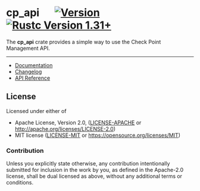 # cp_api &emsp; [![Version]][crates.io] [![Rustc Version 1.31+]][rustc]

[crates.io]: https://crates.io/crates/cp_api
[Version]: https://img.shields.io/crates/v/cp_api.svg
[Rustc Version 1.31+]: https://img.shields.io/badge/rustc-1.31+-lightgray.svg
[rustc]: https://blog.rust-lang.org/2018/12/06/Rust-1.31-and-rust-2018.html

The **cp_api** crate provides a simple way to use the Check Point Management API.

---

- [Documentation](https://docs.rs/cp_api)
- [Changelog](https://github.com/seiruss/cp_api/blob/master/CHANGELOG.md)
- [API Reference](https://sc1.checkpoint.com/documents/latest/APIs/index.html)

## License

Licensed under either of

- Apache License, Version 2.0, ([LICENSE-APACHE](LICENSE-APACHE) or http://apache.org/licenses/LICENSE-2.0)
- MIT license ([LICENSE-MIT](LICENSE-MIT) or https://opensource.org/licenses/MIT)

### Contribution

Unless you explicitly state otherwise, any contribution intentionally submitted
for inclusion in the work by you, as defined in the Apache-2.0 license, shall
be dual licensed as above, without any additional terms or conditions.
